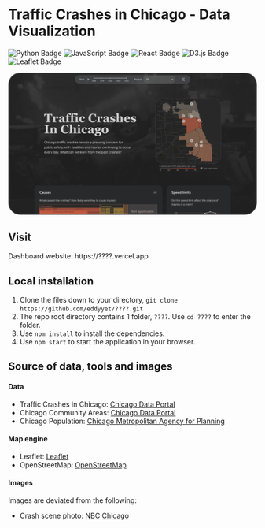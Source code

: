 # Traffic Crashes in Chicago - Data Visualization

![Python Badge](https://img.shields.io/badge/Python-3776AB?logo=python&logoColor=fff&style=flat-square)
![JavaScript Badge](https://img.shields.io/badge/JavaScript-F7DF1E?logo=javascript&logoColor=000&style=flat-square)
![React Badge](https://img.shields.io/badge/React-61DAFB?logo=react&logoColor=000&style=flat-square)
![D3.js Badge](https://img.shields.io/badge/D3.js-F9A03C?logo=d3dotjs&logoColor=fff&style=flat-square)
![Leaflet Badge](https://img.shields.io/badge/Leaflet-199900?logo=leaflet&logoColor=fff&style=flat-square)

<style>
    .preview-image {
        border: 1px solid #666666;
        border-radius: 24px;
    }
</style>

<img src='./public/preview.jpg' class='preview-image'>

## Visit

Dashboard website: https://????.vercel.app

## Local installation 

1. Clone the files down to your directory, `git clone https://github.com/eddyyet/????.git`
2. The repo root directory contains 1 folder, `????`. Use `cd ????` to enter the folder.
3. Use `npm install` to install the dependencies.
4. Use `npm start` to start the application in your browser.

## Source of data, tools and images

#### Data
- Traffic Crashes in Chicago: [Chicago Data Portal](https://data.cityofchicago.org/Transportation/Traffic-Crashes-Crashes/85ca-t3if)
- Chicago Community Areas: [Chicago Data Portal](https://data.cityofchicago.org/Facilities-Geographic-Boundaries/Boundaries-Neighborhoods/bbvz-uum9)
- Chicago Population: [Chicago Metropolitan Agency for Planning](https://www.cmap.illinois.gov/documents/10180/126764/_Combined_AllCCAs.pdf/)

#### Map engine
- Leaflet: [Leaflet](https://leafletjs.com/)
- OpenStreetMap: [OpenStreetMap](https://www.openstreetmap.org/copyright)

#### Images
Images are deviated from the following:
- Crash scene photo: [NBC Chicago](https://www.nbcchicago.com/news/local/stolen-car-was-driving-wrong-way-before-fiery-chicago-crash-that-left-2-dead-16-hurt-police/3005211/)